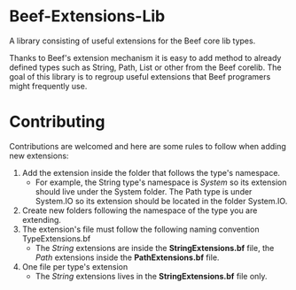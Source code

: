 # Beef-Extensions-Lib
A library consisting of useful extensions for the Beef core lib types.

Thanks to Beef's extension mechanism it is easy to add method to already defined types such as String, Path, List or other from the Beef corelib.
The goal of this library is to regroup useful extensions that Beef programers might frequently use.

# Contributing
Contributions are welcomed and here are some rules to follow when adding new extensions:

1. Add the extension inside the folder that follows the type's namespace.
    - For example, the String type's namespace is *System* so its extension should live under the System folder. The Path type is under System.IO
so its extension should be located in the folder System.IO.
2. Create new folders following the namespace of the type you are extending.
2. The extension's file must follow the following naming convention TypeExtensions.bf
    - The *String* extensions are inside the **StringExtensions.bf** file, the *Path* extensions inside the **PathExtensions.bf** file.
3. One file per type's extension
    - The *String* extensions lives in the **StringExtensions.bf** file only.
